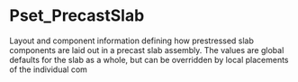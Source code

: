 # Pset_PrecastSlab

Layout and component information defining how prestressed slab components are laid out in a precast slab assembly. The values are global defaults for the slab as a whole, but can be overridden by local placements of the individual com
<!-- end of short definition -->

